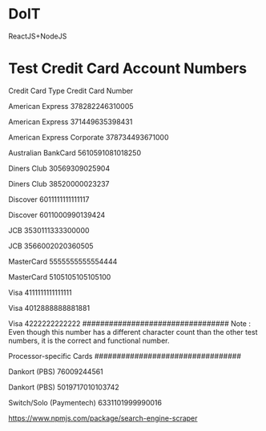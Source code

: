 # DoIT

ReactJS+NodeJS

# Test Credit Card Account Numbers

Credit Card Type    Credit Card Number

American Express    378282246310005

American Express    371449635398431

American Express Corporate  378734493671000

Australian BankCard 5610591081018250

Diners Club     30569309025904

Diners Club     38520000023237

Discover    6011111111111117

Discover    6011000990139424

JCB     3530111333300000

JCB     3566002020360505

MasterCard      5555555555554444

MasterCard      5105105105105100

Visa    4111111111111111

Visa    4012888888881881

Visa    4222222222222
#################################
Note : Even though this number has a different character count than the other test numbers, it is the correct and functional number.

Processor-specific Cards
#################################

Dankort (PBS)   76009244561

Dankort (PBS)   5019717010103742

Switch/Solo (Paymentech)    6331101999990016

https://www.npmjs.com/package/search-engine-scraper